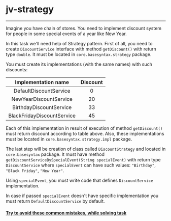 # jv-strategy

---
Imagine you have chain of stores. You need to implement discount system for people 
in some special events of a year like New Year.

In this task we'll need help of Strategy pattern.
First of all, you need to create `DiscountService` interface 
with method `getDiscount()` with return type `double`. 
It must be located in `core.basesyntax.strategy` package.

You must create its implementations (with the same names) with such discounts:

| Implementation name |Discount |
| :---: | :---: |
| DefaultDiscountService| 0 |
| NewYearDiscountService| 20 |
| BirthdayDiscountService| 33 |
| BlackFridayDiscountService| 45 |

Each of this implementation in result of execution of method 
`getDiscount()` must return discount according to table above.
Also, these implementations must be located in `core.basesyntax.strategy.impl` package.

The last step will be creation of class called `DiscountStrategy` 
and located in `core.basesyntax` package. It must have 
method `getDiscountServiceBySpecialEvent(String specialEvent)` with return type `DiscountService`
where `specialEvent` can have such values: `"Birthday"`, `"Black Friday"`, `"New Year"`.

Using `specialEvent`, you must write code that defines `DiscountService` implementation.

In case if passed `specialEvent` doesn't have specific implementation
you must return `DefaultDiscountService` by default.

#### [Try to avoid these common mistakes, while solving task](https://mate-academy.github.io/jv-program-common-mistakes/java-core/patterns/strategy)
